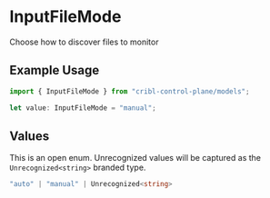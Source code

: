 # InputFileMode

Choose how to discover files to monitor

## Example Usage

```typescript
import { InputFileMode } from "cribl-control-plane/models";

let value: InputFileMode = "manual";
```

## Values

This is an open enum. Unrecognized values will be captured as the `Unrecognized<string>` branded type.

```typescript
"auto" | "manual" | Unrecognized<string>
```